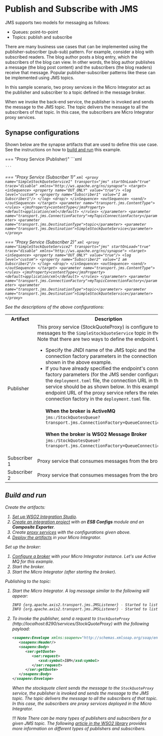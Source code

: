 # Publish and Subscribe with JMS

JMS supports two models for messaging as follows:

- Queues: point-to-point
- Topics: publish and subscribe  

There are many business use cases that can be implemented using the publisher-subscriber (pub-sub) pattern. For example, consider a blog with subscribed readers. The blog author posts a blog entry, which the subscribers of the blog can view. In other words, the blog author publishes a message (the blog post content) and the subscribers (the blog readers) receive that message. Popular publisher-subscriber patterns like these can be implemented using JMS topics.

In this sample scenario, two proxy services in the Micro Integrator act as the publisher and subscriber to a topic defined in the message broker. 

When we invoke the back-end service, the publisher is invoked and sends the message to the JMS topic. The topic delivers the message to all the subscribers of that topic. In this case, the subscribers are Micro Integrator proxy services.

## Synapse configurations

Shown below are the synapse artifacts that are used to define this use case. See the instructions on how to [build and run](#build-and-run) this example.

=== "Proxy Service (Publisher)"
    ```xml
    <proxy name="StockQuoteProxy" transports="http" startOnLoad="true" trace="disable" xmlns="http://ws.apache.org/ns/synapse">
      <target>
        <endpoint>
          <address uri="jms:/SimpleStockQuoteService?transport.jms.ConnectionFactoryJNDIName=TopicConnectionFactory&amp;java.naming.factory.initial=org.apache.activemq.jndi.ActiveMQInitialContextFactory&amp;java.naming.provider.url=tcp://localhost:61616&amp;transport.jms.DestinationType=topic"/>
        </endpoint>
        <inSequence>
            <property name="OUT_ONLY" value="true"/>
            <property name="FORCE_SC_ACCEPTED" value="true" scope="axis2"/>
        </inSequence>
        <outSequence>
          <send/>
        </outSequence>
      </target>
    </proxy>

    ```

=== "Proxy Service (Subscriber 1)"
    ```xml
    <proxy name="SimpleStockQuoteService1" transports="jms" startOnLoad="true" trace="disable" xmlns="http://ws.apache.org/ns/synapse">
          <target>
            <inSequence>
              <property name="OUT_ONLY" value="true"/>
              <log level="custom">
                <property name="Subscriber1" value="I am Subscriber1"/>
              </log>
              <drop/>
            </inSequence>
            <outSequence>
              <send/>
            </outSequence>
          </target>
      <parameter name="transport.jms.ContentType">
          <rules>
            <jmsProperty>contentType</jmsProperty>
            <default>application/xml</default>
          </rules>
      </parameter>
      <parameter name="transport.jms.ConnectionFactory">myTopicConnectionFactory</parameter>
      <parameter name="transport.jms.DestinationType">topic</parameter>
      <parameter name="transport.jms.Destination">SimpleStockQuoteService</parameter>
    </proxy>
    ```

=== "Proxy Service (Subscriber 2)"
    ```xml
    <proxy name="SimpleStockQuoteService2" transports="jms" startOnLoad="true" trace="disable" xmlns="http://ws.apache.org/ns/synapse">
      <target>
        <inSequence>
          <property name="OUT_ONLY" value="true"/>
          <log level="custom">
            <property name="Subscriber2" value="I am Subscriber2"/>
          </log>
          <drop/>
        </inSequence>
        <outSequence>
          <send/>
        </outSequence>
      </target>
      <parameter name="transport.jms.ContentType">
        <rules>
          <jmsProperty>contentType</jmsProperty>
          <default>application/xml</default>
        </rules>
      </parameter>
      <parameter name="transport.jms.ConnectionFactory">myTopicConnectionFactory</parameter>
      <parameter name="transport.jms.DestinationType">topic</parameter>
      <parameter name="transport.jms.Destination">SimpleStockQuoteService</parameter>
    </proxy>
    ```

See the descriptions of the above configurations:

<table>
  <tr>
    <th>Artifact</th>
    <th>Description</th>
  </tr>
  <tr>
    <td>Publisher</td>
    <td>
      This proxy service (StockQuoteProxy) is configure to publish messages to the <code>SimpleStockQuoteService</code> topic in the broker. Note that there are two ways to define the endpoint URL:
      <ul>
        <li>
          Specify the JNDI name of the JMS topic and the connection factory parameters in the connection URL as shown in the above example.
        </li>
        <li>
          If you have already specified the endpoint's connection factory parameters (for the JMS sender configuration) in the <code>deployment.toml</code> file, the connection URL in the proxy service should be as shown below. In this example, the endpoint URL of the proxy service refers the relevant connection factory in the <code>deployment.toml</code> file. </br></br>
          <b>When the broker is ActiveMQ</b></br>
          <code>jms:/StockQuotesQueue?transport.jms.ConnectionFactory=QueueConnectionFactory</code></br></br>
          <b>When the broker is WSO2 Message Broker</b></br>
          <code>jms:/StockQuotesQueue?transport.jms.ConnectionFactory=QueueConnectionFactory</code></br>
        </li>
      </ul>
    </td>
  </tr>
  <tr>
    <td>Subscriber 1</td>
    <td>Proxy service that consumes messages from the broker.</td>
  </tr>
  <tr>
    <td>Subscriber 2</td>
    <td>Proxy service that consumes messages from the broker.</td>
  </tr>
</table>

## Build and run

Create the artifacts:

1. [Set up WSO2 Integration Studio]({{base_path}}/integrate/develop/installing-wso2-integration-studio).
2. [Create an integration project]({{base_path}}/integrate/develop/create-integration-project) with an <b>ESB Configs</b> module and an <b>Composite Exporter</b>.
3. Create [proxy services]({{base_path}}/integrate/develop/creating-artifacts/creating-a-proxy-service) with the configurations given above.
4. [Deploy the artifacts]({{base_path}}/integrate/develop/deploy-artifacts) in your Micro Integrator.

Set up the broker:

1.  [Configure a broker]({{base_path}}/install-and-setup/setup/mi-setup/transport_configurations/configuring-transport#configuring-the-jms-transport) with your Micro Integrator instance. Let's use Active MQ for this example.
2.  Start the broker.
3.  Start the Micro Integrator (after starting the broker).

Publishing to the topic:

1. Start the Micro Integrator. A log message similar to the following will appear:
    ```bash
    INFO {org.apache.axis2.transport.jms.JMSListener} - Started to listen on destination : SimpleStockQuoteService of type topic for service SimpleStockQuoteService2
    INFO {org.apache.axis2.transport.jms.JMSListener} - Started to listen on destination : SimpleStockQuoteService of type topic for service SimpleStockQuoteService1
    ```
 
2. To invoke the publisher, send a request to `StockQuoteProxy` (http://localhost:8290/services/StockQuoteProxy) with the following payload:
    ```xml
    <soapenv:Envelope xmlns:soapenv="http://schemas.xmlsoap.org/soap/envelope/" xmlns:ser="http://services.samples" xmlns:xsd="http://services.samples/xsd">
       <soapenv:Header/>
       <soapenv:Body>
          <ser:getQuote>
             <ser:request>
                <xsd:symbol>IBM</xsd:symbol>
             </ser:request>
          </ser:getQuote>
       </soapenv:Body>
    </soapenv:Envelope>
    ```

    When the stockquote client sends the message to the `StockQuoteProxy` service, the publisher is invoked and sends the message to the JMS topic. The topic delivers the message to all the subscribers of that topic. In this case, the subscribers are proxy services deployed in the Micro Integrator.

    !!! Note
        There can be many types of publishers and subscribers for a given JMS topic. The following [article in the WSO2 library](http://wso2.org/library/articles/2011/12/wso2-esb-example-pubsub-soa) provides more information on different types of publishers and subscribers.